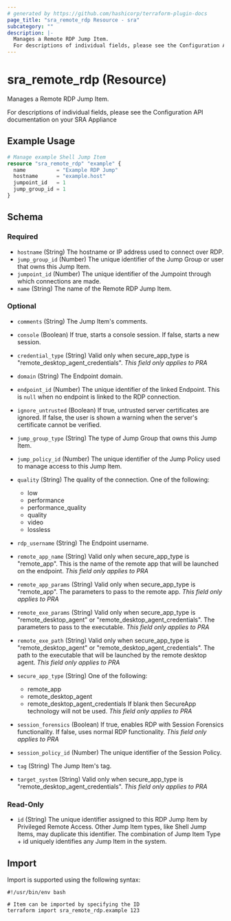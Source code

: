 ```yaml
---
# generated by https://github.com/hashicorp/terraform-plugin-docs
page_title: "sra_remote_rdp Resource - sra"
subcategory: ""
description: |-
  Manages a Remote RDP Jump Item.
  For descriptions of individual fields, please see the Configuration API documentation on your SRA Appliance
---
```


# sra_remote_rdp (Resource)

Manages a Remote RDP Jump Item.

For descriptions of individual fields, please see the Configuration API documentation on your SRA Appliance

## Example Usage

```terraform
# Manage example Shell Jump Item
resource "sra_remote_rdp" "example" {
  name          = "Example RDP Jump"
  hostname      = "example.host"
  jumpoint_id   = 1
  jump_group_id = 1
}
```

<!-- schema generated by tfplugindocs -->
## Schema

### Required

- `hostname` (String) The hostname or IP address used to connect over RDP.
- `jump_group_id` (Number) The unique identifier of the Jump Group or user that owns this Jump Item.
- `jumpoint_id` (Number) The unique identifier of the Jumpoint through which connections are made.
- `name` (String) The name of the Remote RDP Jump Item.

### Optional

- `comments` (String) The Jump Item's comments.
- `console` (Boolean) If true, starts a console session. If false, starts a new session.
- `credential_type` (String) Valid only when secure_app_type is "remote_desktop_agent_credentials". _This field only applies to PRA_
- `domain` (String) The Endpoint domain.
- `endpoint_id` (Number) The unique identifier of the linked Endpoint. This is `null` when no endpoint is linked to the RDP connection.
- `ignore_untrusted` (Boolean) If true, untrusted server certificates are ignored. If false, the user is shown a warning when the server's certificate cannot be verified.

- `jump_group_type` (String) The type of Jump Group that owns this Jump Item.
- `jump_policy_id` (Number) The unique identifier of the Jump Policy used to manage access to this Jump Item.
- `quality` (String) The quality of the connection. One of the following:
  * low
  * performance
  * performance_quality
  * quality
  * video
  * lossless

- `rdp_username` (String) The Endpoint username.
- `remote_app_name` (String) Valid only when secure_app_type is "remote_app". This is the name of the remote app that will be launched on the endpoint.
 _This field only applies to PRA_
- `remote_app_params` (String) Valid only when secure_app_type is "remote_app". The parameters to pass to the remote app.
 _This field only applies to PRA_
- `remote_exe_params` (String) Valid only when secure_app_type is "remote_desktop_agent" or "remote_desktop_agent_credentials". The parameters to pass to the executable.
 _This field only applies to PRA_
- `remote_exe_path` (String) Valid only when secure_app_type is "remote_desktop_agent" or "remote_desktop_agent_credentials". The path to the executable that will be launched by the remote desktop agent.
 _This field only applies to PRA_
- `secure_app_type` (String) One of the following:
  * remote_app
  * remote_desktop_agent
  * remote_desktop_agent_credentials
If blank then SecureApp technology will not be used.
 _This field only applies to PRA_
- `session_forensics` (Boolean) If true, enables RDP with Session Forensics functionality. If false, uses normal RDP functionality. _This field only applies to PRA_
- `session_policy_id` (Number) The unique identifier of the Session Policy.
- `tag` (String) The Jump Item's tag.
- `target_system` (String) Valid only when secure_app_type is "remote_desktop_agent_credentials". _This field only applies to PRA_

### Read-Only

- `id` (String) The unique identifier assigned to this RDP Jump Item by Privileged Remote Access. Other Jump Item types, like Shell Jump Items, may duplicate this identifier. The combination of Jump Item Type + id uniquely identifies any Jump Item in the system.


## Import

Import is supported using the following syntax:

```shell
#!/usr/bin/env bash

# Item can be imported by specifying the ID
terraform import sra_remote_rdp.example 123
```
